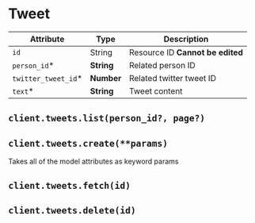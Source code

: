 # Tweet

| Attribute | Type | Description |
| --------- | ---- | ----------- |
| `id`          | String     | Resource ID **Cannot be edited** |
| `person_id`*       | **String** | Related person ID |
| `twitter_tweet_id`* | **Number** | Related twitter tweet ID |
| `text`*       | **String** | Tweet content |

## `client.tweets.list(person_id?, page?)`

## `client.tweets.create(**params)`

Takes all of the model attributes as keyword params

## `client.tweets.fetch(id)`

## `client.tweets.delete(id)`
